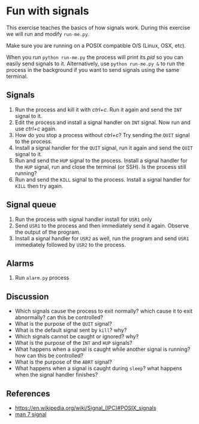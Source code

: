 # Fun with signals
This exercise teaches the basics of how signals work. During this exercise we will run and modify `run-me.py`.

Make sure you are running on a POSIX compatible O/S (Linux, OSX, etc).

When you run `python run-me.py` the process will print its _pid_ so you can easily send signals to it. 
Alternatively, use `python run-me.py &` to run the process in the background if you want to send signals using the same terminal.

## Signals
1. Run the process and kill it with _ctrl+c_. Run it again and send the `INT` signal to it.
1. Edit the process and install a signal handler on `INT` signal. Now run and use _ctrl+c_ again.
1. How do you stop a process without _ctrl+c_? Try sending the `QUIT` signal to the process.
1. Install a signal handler for the `QUIT` signal, run it again and send the `QUIT` signal to it.
1. Run and send the `HUP` signal to the process. Install a signal handler for the `HUP` signal, run and close the terminal (or SSH). Is the process still running?
1. Run and send the `KILL` signal to the process. Install a signal handler for `KILL` then try again.

## Signal queue
1. Run the process with signal handler install for `USR1` only
1. Send `USR1` to the process and then immediately send it again. Observe the output of the program.
1. Install a signal handler for `USR2` as well, run the program and send `USR1` immediately followed by `USR2` to the process. 

## Alarms
1. Run `alarm.py` process

## Discussion
- Which signals cause the process to exit normally? which cause it to exit abnormally? can this be controlled?
- What is the purpose of the `QUIT` signal?
- What is the default signal sent by `kill`? why?
- Which signals cannot be caught or ignored? why?
- What is the purpose of the `INT` and `HUP` signals?  
- What happens when a signal is caught while another signal is running? how can this be controlled?
- What is the purpose of the `ABRT` signal?
- What happens when a signal is caught during `sleep`? what happens when the signal handler finishes?

## References
- https://en.wikipedia.org/wiki/Signal_(IPC)#POSIX_signals
- [man 7 signal](http://man7.org/linux/man-pages/man7/signal.7.html)